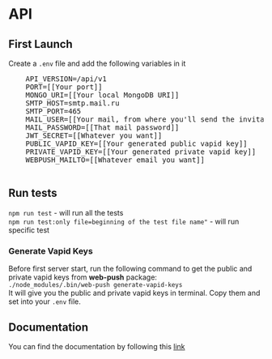# API

## First Launch
 Create a `.env` file and add the following variables in it
  <pre>
    API_VERSION=/api/v1
    PORT=[[Your port]]
    MONGO_URI=[[Your local MongoDB URI]]
    SMTP_HOST=smtp.mail.ru
    SMTP_PORT=465
    MAIL_USER=[[Your mail, from where you'll send the invitation emails]]
    MAIL_PASSWORD=[[That mail password]]
    JWT_SECRET=[[Whatever you want]]
    PUBLIC_VAPID_KEY=[[Your generated public vapid key]]
    PRIVATE_VAPID_KEY=[[Your generated private vapid key]]
    WEBPUSH_MAILTO=[[Whatever email you want]]
  </pre>
  
## Run tests
`npm run test` - will run all the tests
<br>
`npm run test:only file=beginning of the test file name"` - will run specific test 

### Generate Vapid Keys
Before first server start, run the following command to get the public and private vapid keys from **web-push** package:<br/>
`./node_modules/.bin/web-push generate-vapid-keys`<br/>
It will give you the public and private vapid keys in terminal. Copy them and set into your `.env` file.


## Documentation

You can find the documentation by following this [link](https://documenter.getpostman.com/view/3321357/TVmV4Yzz#b0357e6d-3561-4a70-94e8-8dc5ca0e3816)



